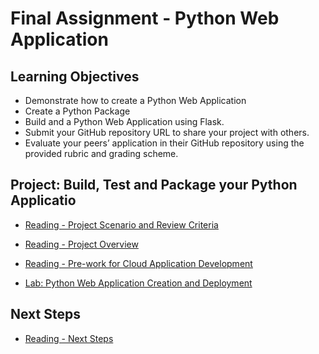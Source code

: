 # Final Assignment - Python Web Application

## Learning Objectives

- Demonstrate how to create a Python Web Application
- Create a Python Package
- Build and a Python Web Application using Flask.
- Submit your GitHub repository URL to share your project with others.
- Evaluate your peers’ application in their GitHub repository using the provided rubric and grading scheme.

## Project: Build, Test and Package your Python Applicatio

- [Reading - Project Scenario and Review Criteria](https://cf-courses-data.s3.us.cloud-object-storage.appdomain.cloud/IBMDeveloperSkillsNetwork-PY0222EN-SkillsNetwork/labs/FinalProject_Coursera/1-capstone-scenario-instructional-lab.md.html?origin=www.coursera.org)

- [Reading - Project Overview](https://cf-courses-data.s3.us.cloud-object-storage.appdomain.cloud/IBMDeveloperSkillsNetwork-PY0222EN-SkillsNetwork/labs/FinalProject_Coursera/2-capstone-overview-instructional-lab.md.html?origin=www.coursera.org)

- [Reading - Pre-work for Cloud Application Development](https://cf-courses-data.s3.us.cloud-object-storage.appdomain.cloud/IBMDeveloperSkillsNetwork-PY0222EN-SkillsNetwork/labs/FinalProject_Coursera/3-capstone-prework-instructional-lab.md.html?origin=www.coursera.org)

- [Lab: Python Web Application Creation and Deployment](https://cf-courses-data.s3.us.cloud-object-storage.appdomain.cloud/IBMDeveloperSkillsNetwork-PY0222EN-SkillsNetwork/labs/FinalProject_Coursera/Peer_Review_Assignment.md.html)

## Next Steps

- [Reading - Next Steps](https://www.coursera.org/learn/python-project-for-ai-application-development/supplement/LiFIE/next-steps)